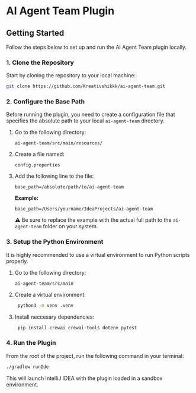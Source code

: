 # AI Agent Team Plugin

## Getting Started

Follow the steps below to set up and run the AI Agent Team plugin locally.

### 1. Clone the Repository

Start by cloning the repository to your local machine:

```bash
git clone https://github.com/Kreativshikkk/ai-agent-team.git
```

### 2. Configure the Base Path

Before running the plugin, you need to create a configuration file that specifies the absolute path to your local `ai-agent-team` directory.

1. Go to the following directory:

   ```
   ai-agent-team/src/main/resources/
   ```

2. Create a file named:

   ```
   config.properties
   ```

3. Add the following line to the file:

   ```
   base_path=/absolute/path/to/ai-agent-team
   ```

   **Example:**

   ```
   base_path=/Users/yourname/IdeaProjects/ai-agent-team
   ```

   ⚠️ Be sure to replace the example with the actual full path to the `ai-agent-team` folder on your system.
### 3. Setup the Python Environment
It is highly recommended to use a virtual environment to run Python scripts properly.
1. Go to the following directory:
   ```
   ai-agent-team/src/main
   ```
2. Create a virtual environment:
   ```bash
    python3 -m venv .venv
    ```
3. Install neccesary dependencies:
    ```bash
     pip install crewai crewai-tools dotenv pytest
     ```



### 4. Run the Plugin

From the root of the project, run the following command in your terminal:

```bash
./gradlew runIde
```

This will launch IntelliJ IDEA with the plugin loaded in a sandbox environment.
